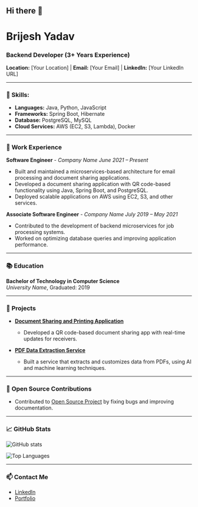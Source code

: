 ## Hi there 👋

<!--
**recscse/recscse** is a ✨ _special_ ✨ repository because its `README.md` (this file) appears on your GitHub profile.

Here are some ideas to get you started:

- 🔭 I’m currently working on ...
- 🌱 I’m currently learning ...
- 👯 I’m looking to collaborate on ...
- 🤔 I’m looking for help with ...
- 💬 Ask me about ...
- 📫 How to reach me: ...
- 😄 Pronouns: ...
- ⚡ Fun fact: ...
-->




# Brijesh Yadav

### Backend Developer (3+ Years Experience)

**Location:** [Your Location] | **Email:** [Your Email] | **LinkedIn:** [Your LinkedIn URL]

---

### 🔹 Skills:
- **Languages:** Java, Python, JavaScript
- **Frameworks:** Spring Boot, Hibernate
- **Database:** PostgreSQL, MySQL
- **Cloud Services:** AWS (EC2, S3, Lambda), Docker

---

### 🏢 **Work Experience**

**Software Engineer** - *Company Name*
*June 2021 – Present*

- Built and maintained a microservices-based architecture for email processing and document sharing applications.
- Developed a document sharing application with QR code-based functionality using Java, Spring Boot, and PostgreSQL.
- Deployed scalable applications on AWS using EC2, S3, and other services.

**Associate Software Engineer** - *Company Name*
*July 2019 – May 2021*

- Contributed to the development of backend microservices for job processing systems.
- Worked on optimizing database queries and improving application performance.

---

### 📚 **Education**

**Bachelor of Technology in Computer Science**  
*University Name*, Graduated: 2019

---

### 💼 **Projects**

- **[Document Sharing and Printing Application](https://github.com/yourusername/project-repo)**
  - Developed a QR code-based document sharing app with real-time updates for receivers.
  
- **[PDF Data Extraction Service](https://github.com/yourusername/project-repo)**
  - Built a service that extracts and customizes data from PDFs, using AI and machine learning techniques.

---

### 🌱 **Open Source Contributions**

- Contributed to [Open Source Project](https://github.com/open-source-repo) by fixing bugs and improving documentation.
  
---

### 📈 **GitHub Stats**

![GitHub stats](https://github-readme-stats.vercel.app/api?username=yourusername&show_icons=true&theme=radical)

![Top Languages](https://github-readme-stats.vercel.app/api/top-langs/?username=yourusername&layout=compact&theme=radical)

---

### 📫 **Contact Me**

- [LinkedIn](https://linkedin.com/in/yourusername)
- [Portfolio](https://yourportfolio.com)
